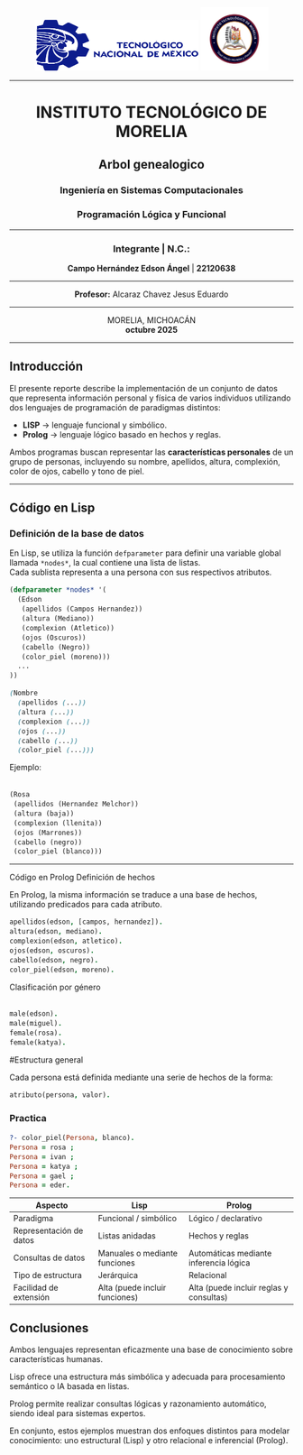 <div align="center">
<img src="./imgs/logos/tec_mexico.png" width="290" height="90" alt="Tec Morelia Logo">
<img src="./imgs/logos/tec_morelia.png" width="120" alt="Tec Morelia Logo">


---

# INSTITUTO TECNOLÓGICO DE MORELIA  

## Arbol genealogico

### Ingeniería en Sistemas Computacionales
### Programación Lógica y Funcional


---

### Integrante | N.C.:
**Campo Hernández Edson Ángel** | **22120638**

---

**Profesor:** Alcaraz Chavez Jesus Eduardo

---

MORELIA, MICHOACÁN  
**octubre 2025**

</div>


<div>


---

##  Introducción

El presente reporte describe la implementación de un conjunto de datos que representa información personal y física de varios individuos utilizando dos lenguajes de programación de paradigmas distintos:

- **LISP** → lenguaje funcional y simbólico.  
- **Prolog** → lenguaje lógico basado en hechos y reglas.

Ambos programas buscan representar las **características personales** de un grupo de personas, incluyendo su nombre, apellidos, altura, complexión, color de ojos, cabello y tono de piel.  

---

## Código en Lisp

###  Definición de la base de datos

En Lisp, se utiliza la función `defparameter` para definir una variable global llamada `*nodes*`, la cual contiene una lista de listas.  
Cada sublista representa a una persona con sus respectivos atributos.

```lisp
(defparameter *nodes* '(
  (Edson
   (apellidos (Campos Hernandez))
   (altura (Mediano))
   (complexion (Atletico))
   (ojos (Oscuros))
   (cabello (Negro))
   (color_piel (moreno)))
  ...
))
```


```scss
(Nombre
  (apellidos (...))
  (altura (...))
  (complexion (...))
  (ojos (...))
  (cabello (...))
  (color_piel (...)))
```
Ejemplo:
```lisp

(Rosa
 (apellidos (Hernandez Melchor))
 (altura (baja))
 (complexion (llenita))
 (ojos (Marrones))
 (cabello (negro))
 (color_piel (blanco)))

```

---
Código en Prolog
 Definición de hechos

En Prolog, la misma información se traduce a una base de hechos, utilizando predicados para cada atributo.

```prolog
apellidos(edson, [campos, hernandez]).
altura(edson, mediano).
complexion(edson, atletico).
ojos(edson, oscuros).
cabello(edson, negro).
color_piel(edson, moreno).
```

Clasificación por género

```prolog

male(edson).
male(miguel).
female(rosa).
female(katya).
```

#Estructura general

Cada persona está definida mediante una serie de hechos de la forma:
``` prolog
atributo(persona, valor).
```

### Practica
```prolog
?- color_piel(Persona, blanco).
Persona = rosa ;
Persona = ivan ;
Persona = katya ;
Persona = gael ;
Persona = eder.
```

| Aspecto                 | Lisp                         | Prolog                                |
| ----------------------- | ------------------------------ | --------------------------------------- |
| Paradigma               | Funcional / simbólico          | Lógico / declarativo                    |
| Representación de datos | Listas anidadas                | Hechos y reglas                         |
| Consultas de datos      | Manuales o mediante funciones  | Automáticas mediante inferencia lógica  |
| Tipo de estructura      | Jerárquica                     | Relacional                              |
| Facilidad de extensión  | Alta (puede incluir funciones) | Alta (puede incluir reglas y consultas) |


## Conclusiones

Ambos lenguajes representan eficazmente una base de conocimiento sobre características humanas.

Lisp ofrece una estructura más simbólica y adecuada para procesamiento semántico o IA basada en listas.

Prolog permite realizar consultas lógicas y razonamiento automático, siendo ideal para sistemas expertos.

En conjunto, estos ejemplos muestran dos enfoques distintos para modelar conocimiento:
uno estructural (Lisp) y otro relacional e inferencial (Prolog).

